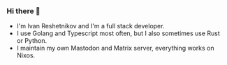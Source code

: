### Hi there 👋

- I'm Ivan Reshetnikov and I'm a full stack developer.
- I use Golang and Typescript most often, but I also sometimes use Rust or Python.
- I maintain my own Mastodon and Matrix server, everything works on Nixos.
